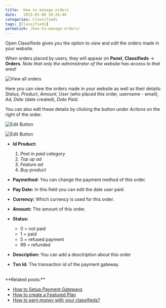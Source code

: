 ```yaml
---
title:  How to manage orders
date:   2015-05-08 10:26:48
categories: Classifieds
tags: [Classifieds]
permalink: /how-to-manage-orders/
---
```

Open Classifieds gives you the option to _view_ and _edit_ the orders made in your website. 

When orders placed by users, they will appear on **Panel**, **Classifieds** -> **Orders**. _Note that only the administrator of the website has access to that area!_

![View all orders]({{site.baseurl}}/images/orders1.png)

Here you can view the orders made in your website as well as their details:
_Status_, _Product_, _Amount_, _User_ (who placed this order, username - email), _Ad_, _Date_ (date created), _Date Paid_.

You can also edit these details by clicking the button under _Actions_ on the right of the order.

![Edit Button]({{site.baseurl}}/images/orders2.png)

![Edit Button]({{site.baseurl}}/images/orders3.png)

+ **Id Product:**
  1. _Post in paid category_
  2. _Top up ad_
  3. _Feature ad_
  4. _Buy product_

+ **Paymethod:** You can change the payment method of this order.
+ **Pay Date:** In this field you can edit the date user paid.
+ **Currency:** Which currency is used for this order.
+ **Amount:** The amount of this order.
+ **Status:** 
  * 0 =  not paid
  * 1 = paid
  * 5 = refused payment
  * 99 = refunded

+ **Description:** You can add a desctription about this order
+ **Txn Id:** The transaction id of the payment gateway.

<br>
**Related posts:**

+ [How to Setup Payment Gateways]({{site.baseurl}}/setup-payment-gateways)
+ [How to create a Featured Plan]({{site.baseurl}}/how-to-create-featured-plan)
+ [How to earn money with your classifieds?]({{site.baseurl}}/how-to-earn-money)
